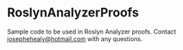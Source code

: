 # RoslynAnalyzerProofs
Sample code to be used in Roslyn Analyzer proofs.
Contact josephehealy@hotmail.com with any questions.
